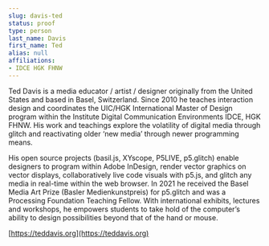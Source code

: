 ```yaml
---
slug: davis-ted
status: proof
type: person
last_name: Davis
first_name: Ted
alias: null
affiliations:
- IDCE HGK FHNW
---
```


Ted Davis is a media educator / artist / designer originally from the United States and based in Basel, Switzerland. Since 2010 he teaches interaction design and coordinates the UIC/HGK International Master of Design program within the Institute Digital Communication Environments IDCE, HGK FHNW. His work and teachings explore the volatility of digital media through glitch and reactivating older ‘new media’ through newer programming means.

His open source projects (basil.js, XYscope, P5LIVE, p5.glitch) enable designers to program within Adobe InDesign, render vector graphics on vector displays, collaboratively live code visuals with p5.js, and glitch any media in real-time within the web browser. In 2021 he received the Basel Media Art Prize (Basler Medienkunstpreis) for p5.glitch and was a Processing Foundation Teaching Fellow. With international exhibits, lectures and workshops, he empowers students to take hold of the computer’s ability to design possibilities beyond that of the hand or mouse.

[https://teddavis.org](https://teddavis.org)

